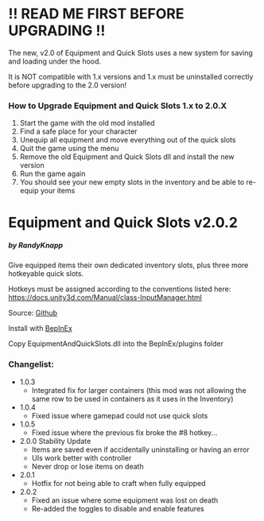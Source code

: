 # !! READ ME FIRST BEFORE UPGRADING !!
The new, v2.0 of Equipment and Quick Slots uses a new system for saving and loading under the hood.

It is NOT compatible with 1.x versions and 1.x must be uninstalled correctly before upgrading to the 2.0 version!

### How to Upgrade Equipment and Quick Slots 1.x to 2.0.X
1. Start the game with the old mod installed
2. Find a safe place for your character
3. Unequip all equipment and move everything out of the quick slots
4. Quit the game using the menu
5. Remove the old Equipment and Quick Slots dll and install the new version
6. Run the game again
7. You should see your new empty slots in the inventory and be able to re-equip your items

# Equipment and Quick Slots v2.0.2
##### by RandyKnapp
Give equipped items their own dedicated inventory slots, plus three more hotkeyable quick slots.

Hotkeys must be assigned according to the conventions listed here: https://docs.unity3d.com/Manual/class-InputManager.html

Source: [Github](https://github.com/RandyKnapp/ValheimMods/EquipmentAndQuickSlots/)

Install with [BepInEx](https://valheim.thunderstore.io/package/denikson/BepInExPack_Valheim/)

Copy EquipmentAndQuickSlots.dll into the BepInEx/plugins folder

### Changelist:
  * 1.0.3
    * Integrated fix for larger containers (this mod was not allowing the same row to be used in containers as it uses in the Inventory)
  * 1.0.4
    * Fixed issue where gamepad could not use quick slots
  * 1.0.5
    * Fixed issue where the previous fix broke the #8 hotkey...
  * 2.0.0 Stability Update
	* Items are saved even if accidentally uninstalling or having an error
	* UIs work better with controller
	* Never drop or lose items on death
  * 2.0.1
	* Hotfix for not being able to craft when fully equipped
  * 2.0.2
	* Fixed an issue where some equipment was lost on death
	* Re-added the toggles to disable and enable features